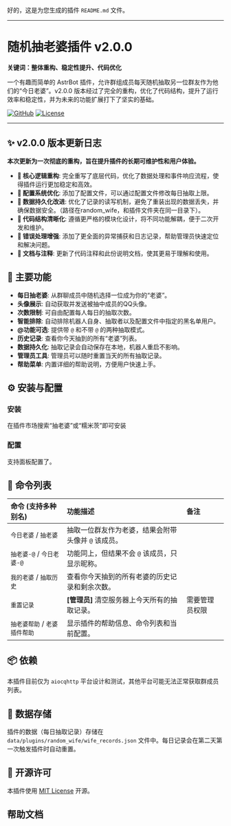 好的，这是为您生成的插件 `README.md` 文件。

***

# 随机抽老婆插件 v2.0.0

**关键词：整体重构、稳定性提升、代码优化**

一个有趣而简单的 AstrBot 插件，允许群组成员每天随机抽取另一位群友作为他们的“今日老婆”。v2.0.0 版本经过了完全的重构，优化了代码结构，提升了运行效率和稳定性，并为未来的功能扩展打下了坚实的基础。

[![GitHub](https://img.shields.io/badge/GitHub-astrbot--plugin--choulaopo-blue?style=flat-square&logo=github)](https://github.com/astrbot-plugin-choulaopo)
[![License](https://img.shields.io/github/license/astrbot-plugin-choulaopo/astrbot-plugin-choulaopo?style=flat-square)](https://github.com/astrbot-plugin-choulaopo/blob/main/LICENSE)

---

## ✨ v2.0.0 版本更新日志

**本次更新为一次彻底的重构，旨在提升插件的长期可维护性和用户体验。**

-   **🚀 核心逻辑重构**: 完全重写了底层代码，优化了数据处理和事件响应流程，使得插件运行更加稳定和高效。
-   **🔧 配置系统优化**: 添加了配置文件，可以通过配置文件修改每日抽取上限。
-   **💾 数据持久化改进**: 优化了记录的读写机制，避免了重装出现的数据丢失，并确保数据安全。（路径在random_wife，和插件文件夹在同一目录下）。
-   **🧩 代码结构清晰化**: 遵循更严格的模块化设计，将不同功能解耦，便于二次开发和维护。
-   **🐛 错误处理增强**: 添加了更全面的异常捕获和日志记录，帮助管理员快速定位和解决问题。
-   **📄 文档与注释**: 更新了代码注释和此份说明文档，使其更易于理解和使用。

## 🎯 主要功能

-   **每日抽老婆**: 从群聊成员中随机选择一位成为你的“老婆”。
-   **头像展示**: 自动获取并发送被抽中成员的QQ头像。
-   **次数限制**: 可自由配置每人每日的抽取次数。
-   **智能排除**: 自动排除机器人自身、抽取者以及配置文件中指定的黑名单用户。
-   **@功能可选**: 提供带 `@` 和不带 `@` 的两种抽取模式。
-   **历史记录**: 查看你今天抽到的所有“老婆”列表。
-   **数据持久化**: 抽取记录会自动保存在本地，机器人重启不影响。
-   **管理员工具**: 管理员可以随时重置当天的所有抽取记录。
-   **帮助菜单**: 内置详细的帮助说明，方便用户快速上手。

## ⚙️ 安装与配置

### 安装

在插件市场搜索“抽老婆”或“糯米茨”即可安装

### 配置

支持面板配置了。

## 📖 命令列表

| 命令 (支持多种别名) | 功能描述 | 备注 |
| :--- | :--- | :--- |
| `今日老婆` / `抽老婆` | 抽取一位群友作为老婆，结果会附带头像并 `@` 该成员。 | |
| `抽老婆-@` / `今日老婆-@` | 功能同上，但结果不会 `@` 该成员，只显示昵称。 | |
| `我的老婆` / `抽取历史` | 查看你今天抽到的所有老婆的历史记录和剩余次数。 | |
| `重置记录` | **[管理员]** 清空服务器上今天所有的抽取记录。 | 需要管理员权限 |
| `抽老婆帮助` / `老婆插件帮助` | 显示插件的帮助信息、命令列表和当前配置。 | |

## 📦 依赖

本插件目前仅为 `aiocqhttp` 平台设计和测试，其他平台可能无法正常获取群成员列表。

## 💾 数据存储

插件的数据（每日抽取记录）存储在 `data/plugins/random_wife/wife_records.json` 文件中。每日记录会在第二天第一次触发插件时自动重置。

## 📜 开源许可

本插件使用 [MIT License](https://opensource.org/licenses/MIT) 开源。

## 帮助文档